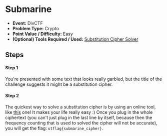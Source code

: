 # Submarine
* **Event:** DivCTF
* **Problem Type:** Crypto
* **Point Value / Difficulty:** Easy
* **(Optional) Tools Required / Used:** [Substitution Cipher Solver](https://www.guballa.de/substitution-solver)

## Steps​
#### Step 1
You're presented with some text that looks really garbled, but the title of the challenge suggests it might be a substitution cipher.

#### Step 2
The quickest way to solve a substitution cipher is by using an online tool, like [this](https://www.guballa.de/substitution-solver) one! It makes your life really easy :) Once you plug in the whole ciphertext (you can't just plug in the last line by itself, because then the frequency counting that is used to solved the cipher will not be accurate), you will get the flag: `utflag{submarine_cipher}`.
